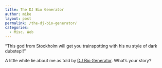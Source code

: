 ```yaml
---
title: The DJ Bio Generator
author: mike
layout: post
permalink: /the-dj-bio-generator/
categories:
  - Misc. Web
---
```

&#8220;This god from Stockholm will get you trainspotting with his nu style of dark dubstep!!&#8221;

A little white lie about me as told by [DJ Bio Generator][1]. What&#8217;s your story?

 [1]: http://www.ishkur.com/articles/adjectivizer.php